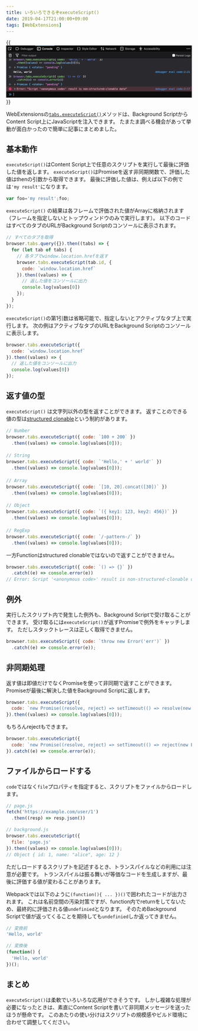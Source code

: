 ```yaml
---
title: いろいろできるぞexecuteScript()
date: 2019-04-17T21:00:00+09:00
tags: [WebExtensions]
---
```


{{<img src="console.png" alt="デバッグコンソール">}}

WebExtensionsの[`tabs.executeScript()`][tabs.executeScript()]メソッドは、Background ScriptからContent Script上にJavaScriptを注入できます。
たまたま調べる機会があって挙動が面白かったので簡単に記事にまとめました。

基本動作
--------

`executeScript()`はContent Script上で任意のスクリプトを実行して最後に評価した値を返します。
`executeScript()`はPromiseを返す非同期関数で、評価した値はthenの引数から取得できます。
最後に評価した値は、例えば以下の例では`'my result'`になります。

```javascript
var foo='my result';foo;
```

`executeScript()` の結果は各フレームで評価された値がArrayに格納されます（フレームを指定しないとトップウィンドウのみで実行します）。
以下のコードはすべてのタブのURLがBackground Scriptのコンソールに表示されます。

```javascript
// すべてのタブを取得
browser.tabs.query({}).then((tabs) => {
  for (let tab of tabs) {
    // 各タブでwindow.location.hrefを返す
    browser.tabs.executeScript(tab.id, {
      code: `window.location.href`
    }).then((values) => {
      // 返した値をコンソールに出力
      console.log(values[0])
    });
  }
});
```

`executeScript()`の第1引数は省略可能で、指定しないとアクティブなタブ上で実行します。
次の例はアクティブなタブのURLをBackground Scriptのコンソールに表示します。

```javascript
browser.tabs.executeScript({
  code: `window.location.href`
}).then((values) => {
  // 返した値をコンソールに出力
  console.log(values[0])
});
```


返す値の型
----------

`executeScript()` は文字列以外の型を返すことができます。
返すことのできる値の型は[structured clonable][structured clonable]という制約があります。

```javascript
// Number
browser.tabs.executeScript({ code: `100 + 200` })
  .then((values) => console.log(values[0]));

// String
browser.tabs.executeScript({ code: `'Hello,' + ' world'` })
  .then((values) => console.log(values[0]));

// Array
browser.tabs.executeScript({ code: `[10, 20].concat([30])` })
  .then((values) => console.log(values[0]));

// Object
browser.tabs.executeScript({ code: `({ key1: 123, key2: 456})` })
  .then((values) => console.log(values[0]));

// RegExp
browser.tabs.executeScript({ code: `/-pattern-/` })
  .then((values) => console.log(values[0]));
```

一方Functionはstructured clonableではないので返すことができません。

```javascript
browser.tabs.executeScript({ code: `() => {}` })
  .catch((e) => console.error(e))
// Error: Script '<anonymous code>' result is non-structured-clonable data
```

例外
----

実行したスクリプト内で発生した例外も、Background Scriptで受け取ることができます。
受け取るには`executeScript()`が返すPromiseで例外をキャッチします。
ただしスタックトレースは正しく取得できません。

```javascript
browser.tabs.executeScript({ code: `throw new Error('err')` })
  .catch((e) => console.error(e));
```

非同期処理
----------

返す値は即値だけでなくPromiseを使って非同期で返すことができます。
Promiseが最後に解決した値をBackground Scriptに返します。

```javascript
browser.tabs.executeScript({
  code: `new Promise((resolve, reject) => setTimeout(() => resolve(new Date()), 3000))`
}).then((values) => console.log(values[0]));
```

もちろんrejectもできます。

```javascript
browser.tabs.executeScript({
  code: `new Promise((resolve, reject) => setTimeout(() => reject(new Error('err')), 3000))`
}).catch((e) => console.error(e));
```

ファイルからロードする
----------------------

`code`ではなく`file`プロパティを指定すると、スクリプトをファイルからロードします。

```javascript
// page.js
fetch('https://example.com/user/1')
  .then((resp) => resp.json())
```

```javascript
// background.js
browser.tabs.executeScript({
  file: 'page.js'
}).then((values) => console.log(values[0]));
// Object { id: 1, name: "alice", age: 12 }
```

ただしロードするスクリプトを記述するとき、トランスパイルなどの利用には注意が必要です。
トランスパイルは振る舞いが等価なコードを生成しますが、最後に評価する値が変わることがあります。

Webpackでは以下のように`(function(){ ... })()`で囲われたコードが出力されます。
これは名前空間の汚染対策ですが、function内でreturnをしてないため、最終的に評価される値`undefinied`となります。
そのためBackground Scriptで値が返ってくることを期待しても`undefinied`しか返ってきません。

```javascript
// 変換前
'Hello, world'
```

```javascript
// 変換後
(function() {
  'Hello, world'
})();
```

まとめ
------

`executeScript()`は柔軟でいろいろな応用ができそうです。
しかし複雑な処理が必要になったときは、素直にContent Scriptを書いて非同期メッセージを送ったほうが懸命です。
このあたりの使い分けはスクリプトの規模感やビルド環境に合わせて調整してください。

[tabs.executeScript()]: https://developer.mozilla.org/en-US/docs/Mozilla/Add-ons/WebExtensions/API/tabs/executeScript
[activeTab permission]: https://developer.mozilla.org/en-US/docs/Mozilla/Add-ons/WebExtensions/manifest.json/permissions#activeTab_permission
[host permission]: https://developer.mozilla.org/en-US/docs/Mozilla/Add-ons/WebExtensions/manifest.json/permissions#Host_permissions
[structured clonable]: https://developer.mozilla.org/en-US/docs/Web/API/Web_Workers_API/Structured_clone_algorithm
